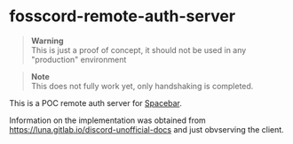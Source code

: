 # fosscord-remote-auth-server

> **Warning**  
> This is just a proof of concept, it should not be used in any "production" environment

> **Note**  
> This does not fully work yet, only handshaking is completed.

This is a POC remote auth server for [Spacebar](https://github.com/spacebarchat/spacebarchat).

Information on the implementation was obtained from https://luna.gitlab.io/discord-unofficial-docs and just obvserving the client.

